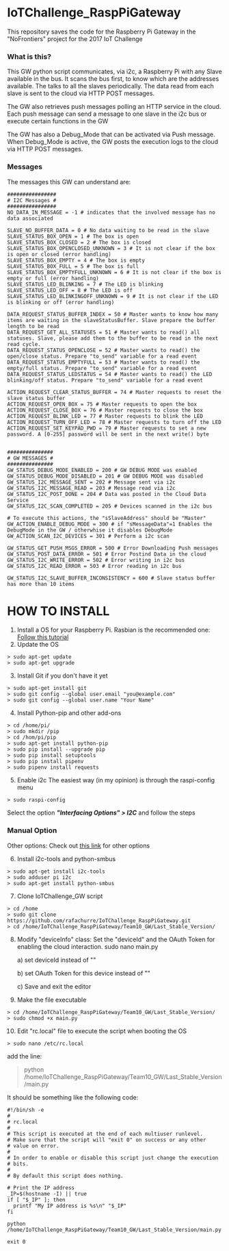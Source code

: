 # IoTChallenge_RaspPiGateway
This repository saves the code for the Raspberry Pi Gateway in the "NoFrontiers" project for the 2017 IoT Challenge

### What is this?
This GW python script communicates, via i2c, a Raspberry Pi with any Slave available in the bus. 
It scans the bus first, to know which are the addresses available. The talks to all the slaves periodically.
The data read from each slave is sent to the cloud via HTTP POST messages.

The GW also retrieves push messages polling an HTTP service in the cloud. 
Each push message can send a message to one slave in the i2c bus or execute certain functions in the GW

The GW has also a Debug_Mode that can be activated via Push message.
When Debug_Mode is active, the GW posts the execution logs to the cloud via HTTP POST messages.

### Messages
The messages this GW can understand are:
```
################
# I2C Messages #
################
NO_DATA_IN_MESSAGE = -1 # indicates that the involved message has no data associated

SLAVE_NO_BUFFER_DATA = 0 # No data waiting to be read in the slave
SLAVE_STATUS_BOX_OPEN = 1 # The box is open
SLAVE_STATUS_BOX_CLOSED = 2 # The box is closed
SLAVE_STATUS_BOX_OPENCLOSED_UNKNOWN = 3 # It is not clear if the box is open or closed (error handling)
SLAVE_STATUS_BOX_EMPTY = 4 # The box is empty
SLAVE_STATUS_BOX_FULL = 5 # The box is full
SLAVE_STATUS_BOX_EMPTYFULL_UNKNOWN = 6 # It is not clear if the box is empty or full (error handling)
SLAVE_STATUS_LED_BLINKING = 7 # The LED is blinking
SLAVE_STATUS_LED_OFF = 8 # The LED is off
SLAVE_STATUS_LED_BLINKINGOFF_UNKNOWN = 9 # It is not clear if the LED is blinking or off (error handling)

DATA_REQUEST_STATUS_BUFFER_INDEX = 50 # Master wants to know how many items are waiting in the slaveStatusBuffer. Slave prepare the buffer length to be read
DATA_REQUEST_GET_ALL_STATUSES = 51 # Master wants to read() all statuses. Slave, please add them to the buffer to be read in the next read cycle.
DATA_REQUEST_STATUS_OPENCLOSE = 52 # Master wants to read() the open/close status. Prepare "to_send" variable for a read event
DATA_REQUEST_STATUS_EMPTYFULL = 53 # Master wants to read() the empty/full status. Prepare "to_send" variable for a read event
DATA_REQUEST_STATUS_LEDSTATUS = 54 # Master wants to read() the LED blinking/off status. Prepare "to_send" variable for a read event

ACTION_REQUEST_CLEAR_STATUS_BUFFER = 74 # Master requests to reset the slave status buffer
ACTION_REQUEST_OPEN_BOX = 75 # Master requests to open the box
ACTION_REQUEST_CLOSE_BOX = 76 # Master requests to close the box
ACTION_REQUEST_BLINK_LED = 77 # Master requests to blink the LED
ACTION_REQUEST_TURN_OFF_LED = 78 # Master requests to turn off the LED
ACTION_REQUEST_SET_KEYPAD_PWD = 79 # Master requests to set a new password. A [0-255] password will be sent in the next write() byte


###############
# GW MESSAGES #
###############
GW_STATUS_DEBUG_MODE_ENABLED = 200 # GW DEBUG MODE was enabled
GW_STATUS_DEBUG_MODE_DISABLED = 201 # GW DEBUG MODE was disabled
GW_STATUS_I2C_MESSAGE_SENT = 202 # Message sent via i2c
GW_STATUS_I2C_MESSAGE_READ = 203 # Message read via i2c
GW_STATUS_I2C_POST_DONE = 204 # Data was posted in the Cloud Data Service
GW_STATUS_I2C_SCAN_COMPLETED = 205 # Devices scanned in the i2c bus

# To execute this actions, the "sSlaveAddress" should be "Master"
GW_ACTION_ENABLE_DEBUG_MODE = 300 # if "sMessageData"=1 Enables the DebugMode in the GW / otherwhise it disables DebugMode
GW_ACTION_SCAN_I2C_DEVICES = 301 # Perform a i2c scan

GW_STATUS_GET_PUSH_MSGS_ERROR = 500 # Error Downloading Push messages
GW_STATUS_POST_DATA_ERROR = 501 # Error Postind Data in the cloud
GW_STATUS_I2C_WRITE_ERROR = 502 # Error writing in i2c bus
GW_STATUS_I2C_READ_ERROR = 503 # Error reading in i2c bus

GW_STATUS_I2C_SLAVE_BUFFER_INCONSISTENCY = 600 # Slave status buffer has more than 10 items
```


# HOW TO INSTALL

1. Install a OS for your Raspberry Pi. Rasbian is the recommended one: [Follow this tutorial](https://www.raspberrypi.org/documentation/installation/installing-images/README.md)
2. Update the OS
```
> sudo apt-get update
> sudo apt-get upgrade
```
3. Install Git if you don't have it yet
```
> sudo apt-get install git
> sudo git config --global user.email "you@example.com"
> sudo git config --global user.name "Your Name"
```
4. Install Python-pip and other add-ons
```
> cd /home/pi/
> sudo mkdir /pip
> cd /hom/pi/pip
> sudo apt-get install python-pip
> sudo pip install --upgrade pip
> sudo pip install setuptools
> sudo pip install pipenv
> sudo pipenv install requests
```
5. Enable i2c
The easiest way (in my opinion) is through the raspi-config menu
```
> sudo raspi-config
```
Select the option ***"Interfacing Options" > I2C*** and follow the steps</br>

### Manual Option

Other options: Check out [this link](https://learn.adafruit.com/adafruits-raspberry-pi-lesson-4-gpio-setup/configuring-i2c) for other options

6. Install i2c-tools and python-smbus
```
> sudo apt-get install i2c-tools
> sudo adduser pi i2c
> sudo apt-get install python-smbus
```
7. Clone IoTChallenge_GW script
```
> cd /home
> sudo git clone https://github.com/rafachurre/IoTChallenge_RaspPiGateway.git
> cd /home/IoTChallenge_RaspPiGateway/Team10_GW/Last_Stable_Version/
```

8. Modify "deviceInfo" class: Set the "deviceId" and the OAuth Token for enabling the cloud interaction.
sudo nano main.py

    a) set deviceId instead of "<DeviceID>"

    b) set OAuth Token for this device instead of "<token>"

    c) Save and exit the editor

9. Make the file executable
```
> cd /home/IoTChallenge_RaspPiGateway/Team10_GW/Last_Stable_Version/
> sudo chmod +x main.py
```

10. Edit "rc.local" file to execute the script when booting the OS
```
> sudo nano /etc/rc.local
```

   add the line: 

 > python /home/IoTChallenge_RaspPiGateway/Team10_GW/Last_Stable_Version/main.py
 
   It should be something like the following code:
 
```
#!/bin/sh -e
#
# rc.local
#
# This script is executed at the end of each multiuser runlevel.
# Make sure that the script will "exit 0" on success or any other
# value on error.
#
# In order to enable or disable this script just change the execution
# bits.
#
# By default this script does nothing.

# Print the IP address
_IP=$(hostname -I) || true
if [ "$_IP" ]; then
  printf "My IP address is %s\n" "$_IP"
fi

python /home/IoTChallenge_RaspPiGateway/Team10_GW/Last_Stable_Version/main.py

exit 0
```
